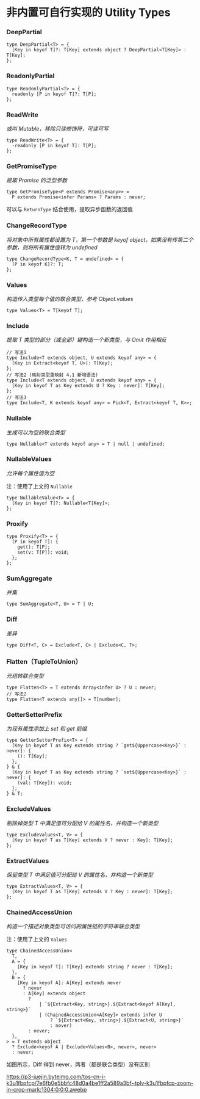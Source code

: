 # **非内置可自行实现的 Utility Types**

### DeepPartial

```tsx
type DeepPartial<T> = {
  [Key in keyof T]?: T[Key] extends object ? DeepPartial<T[Key]> : T[Key];
};
```

### ReadonlyPartial

```tsx
type ReadonlyPartial<T> = {
  readonly [P in keyof T]?: T[P];
};
```

### ReadWrite

_或叫 Mutable，移除只读修饰符，可读可写_

```tsx
type ReadWrite<T> = {
  -readonly [P in keyof T]: T[P];
};
```

### GetPromiseType

_提取 Promise 的泛型参数_

```tsx
type GetPromiseType<P extends Promise<any>> =
  P extends Promise<infer Params> ? Params : never;
```

可以与 `ReturnType` 结合使用，提取异步函数的返回值

### ChangeRecordType

_将对象中所有属性都设置为 T，第一个参数是 keyof object，如果没有传第二个参数，则将所有属性值转为 undefined_

```tsx
type ChangeRecordType<K, T = undefined> = {
  [P in keyof K]?: T;
};
```

### Values

_构造传入类型每个值的联合类型，参考 Object.values_

```tsx
type Values<T> = T[keyof T];
```

### Include

_提取 T 类型的部分（或全部）键构造一个新类型，与 Omit 作用相反_

```tsx
// 写法1
type Include<T extends object, U extends keyof any> = {
  [Key in Extract<keyof T, U>]: T[Key];
};
// 写法2 (映射类型重映射 4.1 新增语法)
type Include<T extends object, U extends keyof any> = {
  [Key in keyof T as Key extends U ? Key : never]: T[Key];
};
// 写法3
type Include<T, K extends keyof any> = Pick<T, Extract<keyof T, K>>;
```

### Nullable

_生成可以为空的联合类型_

```tsx
type Nullable<T extends keyof any> = T | null | undefined;
```

### NullableValues

_允许每个属性值为空_

注：使用了上文的 `Nullable`

```tsx
type NullableValue<T> = {
  [Key in keyof T]?: Nullable<T[Key]>;
};
```

### Proxify

```tsx
type Proxify<T> = {
  [P in keyof T]: {
    get(): T[P];
    set(v: T[P]): void;
  };
};
```

### SumAggregate

_并集_

```tsx
type SumAggregate<T, U> = T | U;
```

### Diff

_差异_

```tsx
type Diff<T, C> = Exclude<T, C> | Exclude<C, T>;
```

### Flatten（TupleToUnion）

_元组转联合类型_

```tsx
type Flatten<T> = T extends Array<infer U> ? U : never;
// 写法2
type Flatten<T extends any[]> = T[number];
```

### GetterSetterPrefix

_为现有属性添加上 set 和 get 前缀_

```tsx
type GetterSetterPrefix<T> = {
  [Key in keyof T as Key extends string ? `get${Uppercase<Key>}` : never]: {
    (): T[Key];
  };
} & {
  [Key in keyof T as Key extends string ? `set${Uppercase<Key>}` : never]: {
    (val: T[Key]): void;
  };
} & T;
```

### ExcludeValues

_剔除掉类型 T 中满足值可分配给 V 的属性名，并构造一个新类型_

```tsx
type ExcludeValues<T, V> = {
  [Key in keyof T as T[Key] extends V ? never : Key]: T[Key];
};
```

### ExtractValues

_保留类型 T 中满足值可分配给 V 的属性名，并构造一个新类型_

```tsx
type ExtractValues<T, V> = {
  [Key in keyof T as T[Key] extends V ? Key : never]: T[Key];
};
```

### ChainedAccessUnion

_构造一个描述对象类型可访问的属性链的字符串联合类型_

注：使用了上文的 `Values`

```tsx
type ChainedAccessUnion<
  T,
  A = {
    [Key in keyof T]: T[Key] extends string ? never : T[Key];
  },
  B = {
    [Key in keyof A]: A[Key] extends never
      ? never
      : A[Key] extends object
        ?
            | `${Extract<Key, string>}.${Extract<keyof A[Key], string>}`
            | (ChainedAccessUnion<A[Key]> extends infer U
                ? `${Extract<Key, string>}.${Extract<U, string>}`
                : never)
        : never;
  },
> = T extends object
  ? Exclude<keyof A | Exclude<Values<B>, never>, never>
  : never;
```

如图所示，Diff 得到 never，两者（都是联合类型）没有区别

<https://p3-juejin.byteimg.com/tos-cn-i-k3u1fbpfcp/7e6fb0e5bbfc48d0a4be1ff2a589a3bf~tplv-k3u1fbpfcp-zoom-in-crop-mark:1304:0:0:0.awebp>
